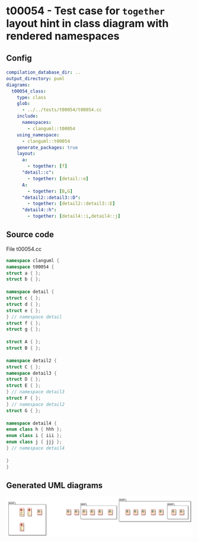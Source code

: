 # t00054 - Test case for `together` layout hint in class diagram with rendered namespaces
## Config
```yaml
compilation_database_dir: ..
output_directory: puml
diagrams:
  t00054_class:
    type: class
    glob:
      - ../../tests/t00054/t00054.cc
    include:
      namespaces:
        - clanguml::t00054
    using_namespace:
      - clanguml::t00054
    generate_packages: true
    layout:
      a:
        - together: [f]
      "detail::c":
        - together: [detail::e]
      A:
        - together: [B,G]
      "detail2::detail3::D":
        - together: [detail2::detail3::E]
      "detail4::h":
        - together: [detail4::i,detail4::j]
```
## Source code
File t00054.cc
```cpp
namespace clanguml {
namespace t00054 {
struct a { };
struct b { };

namespace detail {
struct c { };
struct d { };
struct e { };
} // namespace detail
struct f { };
struct g { };

struct A { };
struct B { };

namespace detail2 {
struct C { };
namespace detail3 {
struct D { };
struct E { };
} // namespace detail3
struct F { };
} // namespace detail2
struct G { };

namespace detail4 {
enum class h { hhh };
enum class i { iii };
enum class j { jjj };
} // namespace detail4

}
}
```
## Generated UML diagrams
![t00054_class](./t00054_class.svg "Test case for `together` layout hint in class diagram with rendered namespaces")
